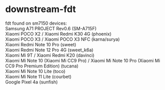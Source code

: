 # downstream-fdt <br/>

fdt found on sm7150 devices: <br/>
Samsung A71 PROJECT Rev0.6 (SM-A715F) <br/>
Xiaomi POCO X2 / Xiaomi Redmi K30 4G (phoenix) <br/>
Xiaomi POCO X3 / Xiaomi POCO X3 NFC (karna/surya) <br/>
Xiaomi Redmi Note 10 Pro (sweet) <br/>
Xiaomi Redmi Note 12 Pro 4G (sweet_k6a) <br/>
Xiaomi Mi 9T / Xiaomi Redmi K20 (davinci) <br/>
Xiaomi Mi Note 10 (Xiaomi Mi CC9 Pro) / Xiaomi Mi Note 10 Pro (Xiaomi Mi CC9 Pro Premium Edition) (tucana) <br/>
Xiaomi Mi Note 10 Lite (toco) <br/>
Xiaomi Mi Note 11 Lite (courbet) <br/>
Google Pixel 4a (sunfish) <br/>
